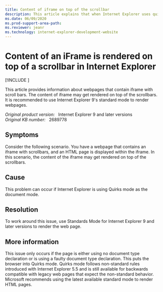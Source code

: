 ```yaml
---
title: Content of iframe on top of the scrollbar
description: This article explains that when Internet Explorer uses quirks mode as the document mode, the content of the iframe will be displayed on the top of the scrollbar.
ms.date: 06/09/2020
ms.prod-support-area-path: 
ms.reviewer: jeanr
ms.technology: internet-explorer-development-website
---
```

# Content of an iFrame is rendered on top of a scrollbar in Internet Explorer

[!INCLUDE [](../includes/browsers-important.md)]

This article provides information about webpages that contain iframe with scroll bars. The content of iframe may get rendered on top of the scrollbars. It is recommended to use Internet Explorer 9's standard mode to render webpages.

_Original product version:_ &nbsp; Internet Explorer 9 and later versions  
_Original KB number:_ &nbsp; 2689778

## Symptoms

Consider the following scenario. You have a webpage that contains an iframe with scrollbars, and an HTML page is displayed within the iframe. In this scenario, the content of the iframe may get rendered on top of the scrollbars.

## Cause

This problem can occur if Internet Explorer is using Quirks mode as the document mode.

## Resolution

To work around this issue, use Standards Mode for Internet Explorer 9 and later versions to render the web page.

## More information

This issue only occurs if the page is either using no document type declaration or is using a faulty document type declaration. This puts the browser into Quirks mode. Quirks mode follows non-standard rules introduced with Internet Explorer 5.5 and is still available for backwards compatible with legacy web pages that expect the non-standard behavior. Microsoft recommends using the latest available standard mode to render HTML pages.

